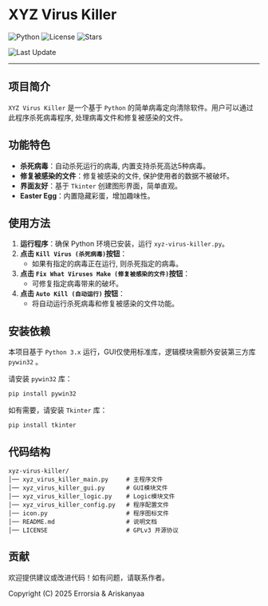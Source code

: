 # XYZ Virus Killer

![Python](https://img.shields.io/badge/python-3.12%2B-blue)
![License](https://img.shields.io/badge/license-GPLv3-green)
![Stars](https://img.shields.io/github/stars/Errorsia/xyz-virus-killer?style=social)
<!-- [Dependencies](https://img.shields.io/librariesio/github/Errorsia/xyz-virus-killer) -->
![Last Update](https://img.shields.io/github/last-commit/Errorsia/xyz-virus-killer)

---

## 项目简介

`XYZ Virus Killer` 是一个基于 `Python` 的简单病毒定向清除软件。用户可以通过此程序杀死病毒程序, 处理病毒文件和修复被感染的文件。

## 功能特色

- **杀死病毒**：自动杀死运行的病毒, 内置支持杀死高达5种病毒。
- **修复被感染的文件**：修复被感染的文件, 保护使用者的数据不被破坏。
- **界面友好**：基于 `Tkinter` 创建图形界面，简单直观。
- **Easter Egg**：内置隐藏彩蛋，增加趣味性。

## 使用方法

1. **运行程序**：确保 Python 环境已安装，运行 `xyz-virus-killer.py`。
2. **点击 `Kill Virus (杀死病毒)`按钮**：
   - 如果有指定的病毒正在运行, 则杀死指定的病毒。
3. **点击 `Fix What Viruses Make (修复被感染的文件)`按钮**：
   - 可修复指定病毒带来的破坏。
4. **点击 `Auto Kill (自动运行)` 按钮**：
   - 将自动运行杀死病毒和修复被感染的文件功能。

## 安装依赖

本项目基于 `Python 3.x` 运行，GUI仅使用标准库，逻辑模块需额外安装第三方库 `pywin32` 。

请安装 `pywin32` 库：

```bash
pip install pywin32
```

如有需要，请安装 `Tkinter` 库：

```bash
pip install tkinter
```

## 代码结构

```
xyz-virus-killer/
│── xyz_virus_killer_main.py     # 主程序文件
│── xyz_virus_killer_gui.py      # GUI模块文件
│── xyz_virus_killer_logic.py    # Logic模块文件
│── xyz_virus_killer_config.py   # 程序配置文件
│── icon.py                      # 程序图标文件
│── README.md                    # 说明文档
│── LICENSE                      # GPLv3 开源协议
```

## 贡献

欢迎提供建议或改进代码！如有问题，请联系作者。

Copyright (C) 2025 Errorsia & Ariskanyaa
